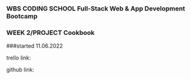 ### WBS CODING SCHOOL Full-Stack Web & App Development Bootcamp
### WEEK 2/PROJECT Cookbook


 ###started 11.06.2022  

trello link: <!--  https://trello.com/b/fUgeLbEe/tajam -->
 
github link: <!--  https://github.com/onureredo/tajam -->




